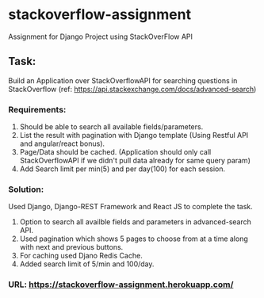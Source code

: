 # stackoverflow-assignment
Assignment for Django Project using StackOverFlow  API
## Task:
Build an Application over StackOverflowAPI for searching questions in StackOverflow (ref: https://api.stackexchange.com/docs/advanced-search)

### Requirements:
1) Should be able to search all available fields/parameters. 
2) List the result with pagination with Django template (Using Restful API and angular/react bonus).
3) Page/Data should be cached. (Application should only call StackOverflowAPI if we didn't pull data already for same query param)
4) Add Search limit per min(5) and per day(100) for each session.


### Solution:
Used Django, Django-REST Framework and React JS to complete the task.

1. Option to search all availble fields and parameters in advanced-search API.
2. Used pagination which shows 5 pages to choose from at a time along with next and previous buttons.
3. For caching used Djano Redis Cache.
4. Added search limit of 5/min and 100/day.

### URL: https://stackoverflow-assignment.herokuapp.com/

